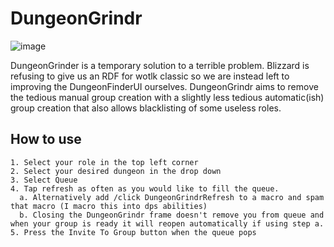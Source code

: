 # DungeonGrindr

![image](https://user-images.githubusercontent.com/110498001/182497648-5b99779a-9999-4679-82bc-5d4b7c5b1ffb.png)

DungeonGrinder is a temporary solution to a terrible problem. Blizzard is refusing to give us an RDF for wotlk classic so we are instead left to improving the DungeonFinderUI ourselves. DungeonGrindr aims to remove the tedious manual group creation with a slightly less tedious automatic(ish) group creation that also allows blacklisting of some useless roles.


## How to use
```
1. Select your role in the top left corner
2. Select your desired dungeon in the drop down
3. Select Queue
4. Tap refresh as often as you would like to fill the queue.
  a. Alternatively add /click DungeonGrindrRefresh to a macro and spam that macro (I macro this into dps abilities)
  b. Closing the DungeonGrindr frame doesn't remove you from queue and when your group is ready it will reopen automatically if using step a.
5. Press the Invite To Group button when the queue pops
```
